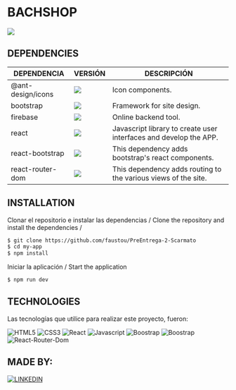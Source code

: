 # BACHSHOP
![](https://i.ibb.co/MN5x0t7/readme.png)


## DEPENDENCIES
| DEPENDENCIA | VERSIÓN | DESCRIPCIÓN |
| ------ | ------ | ------ |
| @ant-design/icons | ![](https://img.shields.io/badge/Versión-%5E5.0.1-green) | Icon components.
| bootstrap | ![](https://img.shields.io/badge/Versión-%5E5.2.3-green) | Framework for site design.
| firebase | ![](https://img.shields.io/badge/Versión-%5E9.17.2-green) | Online backend tool.
| react | ![](https://img.shields.io/badge/Versión-%5E18.2.0-green) | Javascript library to create user interfaces and develop the APP.
| react-bootstrap | ![](https://img.shields.io/badge/Versión-%5E2.7.0-green) | This dependency adds bootstrap's react components.
| react-router-dom | ![](https://img.shields.io/badge/Versión-%5E6.8.1-green) | This dependency adds routing to the various views of the site.


## INSTALLATION

Clonar el repositorio e instalar las dependencias /
Clone the repository and install the dependencies /

```sh
$ git clone https://github.com/faustou/PreEntrega-2-Scarmato
$ cd my-app
$ npm install
```

Iniciar la aplicación / Start the application

```sh
$ npm run dev
```

## TECHNOLOGIES

Las tecnologías que utilice para realizar este proyecto, fueron:

 ![HTML5](https://img.shields.io/badge/HTML5-E34F26?style=for-the-badge&logo=html5&logoColor=white) ![CSS3](https://img.shields.io/badge/CSS3-1572B6?style=for-the-badge&logo=css3&logoColor=white) ![React](https://img.shields.io/badge/React-20232A?style=for-the-badge&logo=react&logoColor=61DAFB) ![Javascript](https://img.shields.io/badge/JavaScript-F7DF1E?style=for-the-badge&logo=javascript&logoColor=black) ![Boostrap](https://img.shields.io/badge/Bootstrap-563D7C?style=for-the-badge&logo=bootstrap&logoColor=white) ![Boostrap](https://img.shields.io/badge/Node.js-43853D?style=for-the-badge&logo=node.js&logoColor=white) ![React-Router-Dom](	https://img.shields.io/badge/React_Router-CA4245?style=for-the-badge&logo=react-router&logoColor=white)
 

 ## MADE BY: 
 
 [![LINKEDIN](https://img.shields.io/badge/LinkedIn-0077B5?style=for-the-badge&logo=linkedin&logoColor=white)](https://www.linkedin.com/in/fausto-scarmato/)
